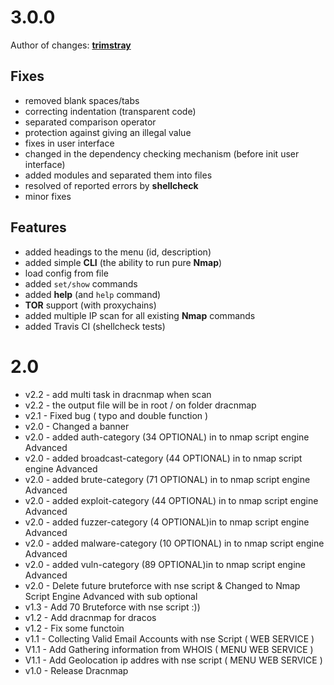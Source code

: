# 3.0.0

Author of changes: **[trimstray](https://github.com/trimstray)**

## Fixes

* removed blank spaces/tabs
* correcting indentation (transparent code)
* separated comparison operator
* protection against giving an illegal value
* fixes in user interface
* changed in the dependency checking mechanism (before init user interface)
* added modules and separated them into files
* resolved of reported errors by **shellcheck**
* minor fixes

## Features

- added headings to the menu (id, description)
- added simple **CLI** (the ability to run pure **Nmap**)
- load config from file
- added `set/show` commands
- added **help** (and `help` command)
- **TOR** support (with proxychains)
- added multiple IP scan for all existing **Nmap** commands
- added Travis CI (shellcheck tests)

# 2.0

* v2.2 - add multi task in dracnmap when scan 
* v2.2 - the output file will be in root / on folder dracnmap
* v2.1 - Fixed bug ( typo and double function )
* v2.0 - Changed a banner
* v2.0 - added auth-category (34 OPTIONAL)  in to nmap script engine Advanced
* v2.0 - added broadcast-category (44 OPTIONAL) in to nmap script engine Advanced
* v2.0 - added brute-category (71 OPTIONAL) in to nmap script engine Advanced
* v2.0 - added exploit-category (44 OPTIONAL) in to nmap script engine Advanced
* v2.0 - added fuzzer-category (4 OPTIONAL)in to nmap script engine Advanced
* v2.0 - added malware-category (10 OPTIONAL) in to nmap script engine Advanced
* v2.0 - added vuln-category  (89 OPTIONAL)in to nmap script engine Advanced
* v2.0 - Delete future bruteforce with nse script & Changed to Nmap Script Engine Advanced with sub optional 
* v1.3 - Add 70 Bruteforce with nse script :))
* v1.2 - Add dracnmap for dracos
* v1.2 - Fix some functoin
* v1.1 - Collecting Valid Email Accounts with nse Script ( WEB SERVICE )
* V1.1 - Add Gathering information from WHOIS ( MENU WEB SERVICE )  
* V1.1 - Add Geolocation ip addres with nse script ( MENU WEB SERVICE )
* v1.0 - Release Dracnmap
